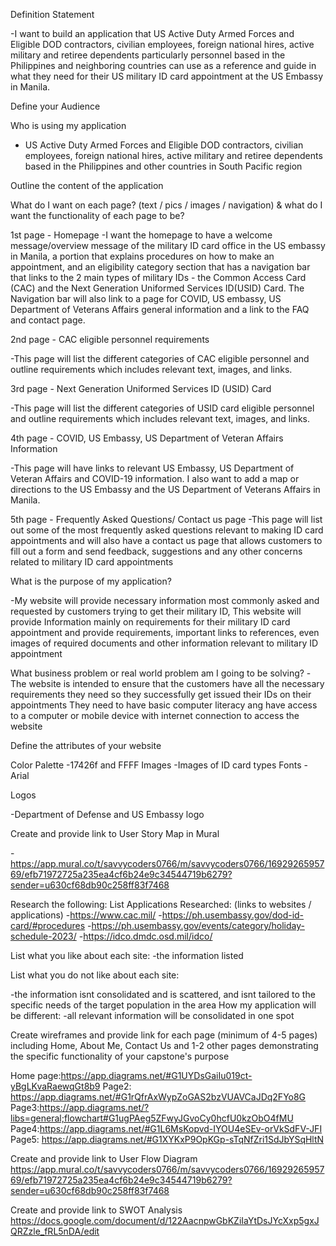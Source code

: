 Definition Statement

-I want to build an application that US Active Duty Armed Forces and Eligible DOD contractors, civilian employees, foreign national hires, active military and retiree dependents particularly personnel based in the Philippines and neighboring countries can use as a reference and guide in what they need for their US military ID card appointment at the US Embassy in Manila.

Define your Audience

Who is using my application

- US Active Duty Armed Forces and Eligible DOD contractors, civilian employees, foreign national hires, active military and retiree dependents based in the Philippines and other countries in South Pacific region

Outline the content of the application

What do I want on each page? (text / pics / images / navigation) & what do I want the functionality of each page to be?

1st page - Homepage
-I want the homepage to have a welcome message/overview message of the military ID card office in the US embassy in Manila, a portion that explains procedures on how to make an appointment, and an eligibility category section that has a navigation bar that links to the 2 main types of military IDs - the Common Access Card (CAC) and the Next Generation Uniformed Services ID(USID) Card. The Navigation bar will also link to a page for COVID, US embassy, US Department of Veterans Affairs general information and a link to the FAQ and contact page.

2nd page - CAC eligible personnel requirements

-This page will list the different categories of CAC eligible personnel and outline requirements which includes relevant text, images, and links.

3rd page - Next Generation Uniformed Services ID (USID) Card

-This page will list the different categories of USID card eligible personnel and outline requirements which includes relevant text, images, and links.

4th page - COVID, US Embassy, US Department of Veteran Affairs Information

-This page will have links to relevant US Embassy, US Department of Veteran Affairs and COVID-19 information. I also want to add a map or directions to the US Embassy and the US Department of Veterans Affairs in Manila.

5th page - Frequently Asked Questions/ Contact us page
-This page will list out some of the most frequently asked questions relevant to making ID card appointments and will also have a contact us page that allows customers to fill out a form and send feedback, suggestions and any other concerns related to military ID card appointments

What is the purpose of my application?

-My website will provide necessary information most commonly asked and requested by customers trying to get their military ID, This website will provide Information mainly on requirements for their military ID card appointment and provide requirements, important links to references, even images of required documents and other information relevant to military ID appointment

What business problem or real world problem am I going to be solving?
-The website is intended to ensure that the customers have all the necessary requirements they need so they successfully get issued their IDs on their appointments They need to have basic computer literacy ang have access to a computer or mobile device with internet connection to access the website

Define the attributes of your website

Color Palette
-17426f and FFFF
Images
-Images of ID card types
Fonts
			-Arial

Logos

-Department of Defense and US Embassy logo

Create and provide link to User Story Map in Mural

-https://app.mural.co/t/savvycoders0766/m/savvycoders0766/1692926595769/efb71972725a235ea4cf6b24e9c34544719b6279?sender=u630cf68db90c258ff83f7468

Research the following:
List Applications Researched: (links to websites / applications)
-https://www.cac.mil/
-https://ph.usembassy.gov/dod-id-card/#procedures
-https://ph.usembassy.gov/events/category/holiday-schedule-2023/
-https://idco.dmdc.osd.mil/idco/

List what you like about each site:
-the information listed

List what you do not like about each site:

-the information isnt consolidated and is scattered, and isnt tailored to the specific needs of the target population in the area
How my application will be different:
-all relevant information will be consolidated in one spot

Create wireframes and provide link for each page (minimum of 4-5 pages) including Home, About Me, Contact Us and 1-2 other pages demonstrating the specific functionality of your capstone's purpose

Home page:https://app.diagrams.net/#G1UYDsGaiIu019ct-yBgLKvaRaewqGt8b9
Page2: https://app.diagrams.net/#G1rQfrAxWypZoGAS2bzVUAVCaJDq2FYo8G
Page3:https://app.diagrams.net/?libs=general;flowchart#G1ugPAeg5ZFwyJGvoCy0hcfU0kzObO4fMU
Page4:https://app.diagrams.net/#G1L6MsKopvd-IYOU4eSEv-orVkSdFV-JFI
Page5: https://app.diagrams.net/#G1XYKxP9OpKGp-sTqNfZri1SdJbYSqHltN

Create and provide link to User Flow Diagram
https://app.mural.co/t/savvycoders0766/m/savvycoders0766/1692926595769/efb71972725a235ea4cf6b24e9c34544719b6279?sender=u630cf68db90c258ff83f7468

Create and provide link to SWOT Analysis
https://docs.google.com/document/d/122AacnpwGbKZiIaYtDsJYcXxp5gxJQRZzle_fRL5nDA/edit
